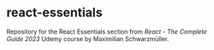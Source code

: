 # react-essentials
Repository for the React Essentials section from _React - The Complete Guide 2023_ Udemy course by Maximilian Schwarzmüller.
